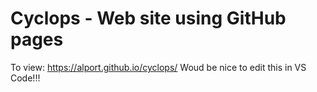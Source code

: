 # Cyclops - Web site using GitHub pages
To view: https://alport.github.io/cyclops/
Woud be nice to edit this in VS Code!!!
